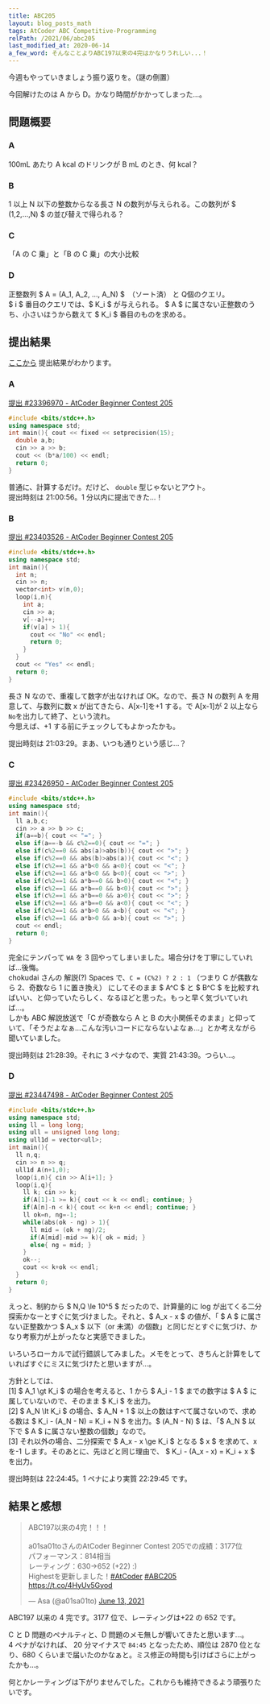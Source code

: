 ```yaml
---
title: ABC205
layout: blog_posts_math
tags: AtCoder ABC Competitive-Programming
relPath: /2021/06/abc205
last_modified_at: 2020-06-14
a_few_word: そんなことよりABC197以来の4完はかなりうれしい...！
---
```


今週もやっていきましょう振り返りを。（謎の倒置）

今回解けたのは A から D。かなり時間がかかってしまった...。

## 問題概要

### A

100mL あたり A kcal のドリンクが B mL のとき、何 kcal？

### B

1 以上 N 以下の整数からなる長さ N の数列が与えられる。この数列が $ (1,2,...,N) $ の並び替えで得られる？

### C

「A の C 乗」と「B の C 乗」の大小比較

### D

正整数列 $ A = (A_1, A_2, ..., A_N) $　（ソート済） と Q個のクエリ。<br>
$ i $ 番目のクエリでは、$ K_i $ が与えられる。 $ A $ に属さない正整数のうち、小さいほうから数えて $ K_i $ 番目のものを求める。

## 提出結果

[ここから](https://atcoder.jp/contests/abc205/submissions?f.User=a01sa01to) 提出結果がわかります。

### A

[提出 #23396970 - AtCoder Beginner Contest 205](https://atcoder.jp/contests/abc205/submissions/23396970)

```cpp
#include <bits/stdc++.h>
using namespace std;
int main(){ cout << fixed << setprecision(15);
  double a,b;
  cin >> a >> b;
  cout << (b*a/100) << endl;
  return 0;
}
```

普通に、計算するだけ。だけど、 `double` 型じゃないとアウト。<br>
提出時刻は 21:00:56。1 分以内に提出できた...！

### B

[提出 #23403526 - AtCoder Beginner Contest 205](https://atcoder.jp/contests/abc205/submissions/23403526)

```cpp
#include <bits/stdc++.h>
using namespace std;
int main(){
  int n;
  cin >> n;
  vector<int> v(n,0);
  loop(i,n){
    int a;
    cin >> a;
    v[--a]++;
    if(v[a] > 1){
      cout << "No" << endl;
      return 0;
    }
  }
  cout << "Yes" << endl;
  return 0;
}
```

長さ N なので、重複して数字が出なければ OK。なので、長さ N の数列 A を用意して、与数列に数 x が出てきたら、A[x-1]を+1 する。で A[x-1]が 2 以上なら`No`を出力して終了、という流れ。<br>
今思えば、+1 する前にチェックしてもよかったかも。

提出時刻は 21:03:29。まあ、いつも通りという感じ...？

### C

[提出 #23426950 - AtCoder Beginner Contest 205](https://atcoder.jp/contests/abc205/submissions/23426950)

```cpp
#include <bits/stdc++.h>
using namespace std;
int main(){
  ll a,b,c;
  cin >> a >> b >> c;
  if(a==b){ cout << "="; }
  else if(a==-b && c%2==0){ cout << "="; }
  else if(c%2==0 && abs(a)>abs(b)){ cout << ">"; }
  else if(c%2==0 && abs(b)>abs(a)){ cout << "<"; }
  else if(c%2==1 && a*b<0 && a<0){ cout << "<"; }
  else if(c%2==1 && a*b<0 && b<0){ cout << ">"; }
  else if(c%2==1 && a*b==0 && b>0){ cout << "<"; }
  else if(c%2==1 && a*b==0 && b<0){ cout << ">"; }
  else if(c%2==1 && a*b==0 && a>0){ cout << ">"; }
  else if(c%2==1 && a*b==0 && a<0){ cout << "<"; }
  else if(c%2==1 && a*b>0 && a<b){ cout << "<"; }
  else if(c%2==1 && a*b>0 && a>b){ cout << ">"; }
  cout << endl;
  return 0;
}
```

完全にテンパって `WA` を 3 回やってしまいました。場合分けを丁寧にしていれば...後悔。<br>
chokudai さんの 解説(?) Spaces で、`C = (C%2) ? 2 : 1` （つまり C が偶数なら 2、奇数なら 1 に置き換え） にしてそのまま $ A^C $ と $ B^C $ を比較すればいい、と仰っていたらしく、なるほどと思った。もっと早く気づいていれば...。<br>
しかも ABC 解説放送で「C が奇数なら A と B の大小関係そのまま」と仰っていて、「そうだよなぁ...こんな汚いコードにならないよなぁ...」とか考えながら聞いていました。

提出時刻は 21:28:39。それに 3 ペナなので、実質 21:43:39。つらい...。

### D

[提出 #23447498 - AtCoder Beginner Contest 205](https://atcoder.jp/contests/abc205/submissions/23447498)

```cpp
#include <bits/stdc++.h>
using namespace std;
using ll = long long;
using ull = unsigned long long;
using ull1d = vector<ull>;
int main(){
  ll n,q;
  cin >> n >> q;
  ull1d A(n+1,0);
  loop(i,n){ cin >> A[i+1]; }
  loop(i,q){
    ll k; cin >> k;
    if(A[1]-1 >= k){ cout << k << endl; continue; }
    if(A[n]-n < k){ cout << k+n << endl; continue; }
    ll ok=n, ng=-1;
    while(abs(ok - ng) > 1){
      ll mid = (ok + ng)/2;
      if(A[mid]-mid >= k){ ok = mid; }
      else{ ng = mid; }
    }
    ok--;
    cout << k+ok << endl;
  }
  return 0;
}
```

えっと、制約から $ N,Q \le 10^5 $ だったので、計算量的に log が出てくる二分探索かなーとすぐに気づけました。それと、$ A_x - x $ の値が、「 $ A $ に属さない正整数かつ $ A_x $ 以下（or 未満）の個数」と同じだとすぐに気づけ、かなり考察力が上がったなと実感できました。

いろいろローカルで試行錯誤してみました。メモをとって、きちんと計算をしていればすぐにミスに気づけたと思いますが...。

方針としては、<br>
[1] $ A_1 \gt K_i $ の場合を考えると、1 から $ A_i - 1 $ までの数字は $ A $ に属していないので、そのまま $ K_i $ を出力。<br>
[2] $ A_N \lt K_i $ の場合、$ A_N + 1 $ 以上の数はすべて属さないので、求める数は $ K_i - (A_N - N) = K_i + N $ を出力。$ (A_N - N) $ は、「$ A_N $ 以下で $ A $ に属さない整数の個数」なので。<br>
[3] それ以外の場合、二分探索で $ A_x - x \ge K_i $ となる $ x $ を求めて、x を-1 します。そのあとに、先ほどと同じ理由で、 $ K_i - (A_x - x) = K_i + x $ を出力。

提出時刻は 22:24:45。1 ペナにより実質 22:29:45 です。

## 結果と感想

<blockquote class="twitter-tweet"><p lang="ja" dir="ltr">ABC197以来の4完！！！<br><br>a01sa01toさんのAtCoder Beginner Contest 205での成績：3177位<br>パフォーマンス：814相当<br>レーティング：630→652 (+22) :)<br>Highestを更新しました！<a href="https://twitter.com/hashtag/AtCoder?src=hash&amp;ref_src=twsrc%5Etfw">#AtCoder</a> <a href="https://twitter.com/hashtag/ABC205?src=hash&amp;ref_src=twsrc%5Etfw">#ABC205</a> <a href="https://t.co/4HyUv5Gyod">https://t.co/4HyUv5Gyod</a></p>&mdash; Asa (@a01sa01to) <a href="https://twitter.com/a01sa01to/status/1404084102362394630?ref_src=twsrc%5Etfw">June 13, 2021</a></blockquote> <script async src="https://platform.twitter.com/widgets.js" charset="utf-8"></script>

ABC197 以来の 4 完です。3177 位で、レーティングは+22 の 652 です。

C と D 問題のペナルティと、D 問題のメモ無しが響いてきたと思います...。<br>
4 ペナがなければ、 20 分マイナスで `84:45` となったため、順位は 2870 位となり、680 くらいまで届いたのかなぁと。ミス修正の時間も引けばさらに上がったかも...。

何とかレーティングは下がりませんでした。これからも維持できるよう頑張りたいです。
